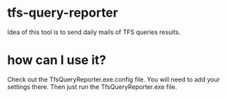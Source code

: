 # tfs-query-reporter
Idea of this tool is to send daily mails of TFS queries results.

# how can I use it?
Check out the TfsQueryReporter.exe.config file. You will need to add your settings there. Then just run the TfsQueryReporter.exe file.
